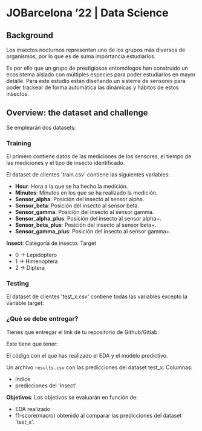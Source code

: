 # JOBarcelona ’22 | Data Science

## Background

Los insectos nocturnos representan uno de los grupos más diversos de organismos, por lo que es de suma importancia estudiarlos.

Es por ello que un grupo de prestigiosos entomólogos han construido un ecosistema aislado con múltiples especies para poder estudiarlos en mayor detalle. Para este estudio están diseñando un sistema de sensores para poder trackear de forma automática las dinámicas y hábitos de estos insectos.

## Overview: the dataset and challenge

Se emplearán dos datasets:

### Training

El primero contiene datos de las mediciones de los sensores, el tiempo de las mediciones y el tipo de insecto identificado.


El dataset de clientes 'train.csv' contiene las siguientes variables:

- **Hour**: Hora a la que se ha hecho la medición.
- **Minutes**: Minutos en los que se ha realizado la medición.
- **Sensor_alpha**: Posición del insecto al sensor alpha.
- **Sensor_beta**: Posición del insecto al sensor beta.
- **Sensor_gamma**: Posición del insecto al sensor gamma.
- **Sensor_alpha_plus**: Posición del insecto al sensor alpha+.
- **Sensor_beta_plus**: Posición del insecto al sensor beta+.
- **Sensor_gamma_plus**: Posición del insecto al sensor gamma+.

**Insect**: Categoría de insecto. Target
- 0 -> Lepidoptero
- 1 -> Himenoptera
- 2 -> Diptera

### Testing

El dataset de clientes 'test_x.csv' contiene todas las variables excepto la variable target:


### ¿Qué se debe entregar?

Tienes que entregar el link de tu repositorio de Github/Gitlab.

Este tiene que tener:

El código con el que has realizado el EDA y el modelo predictivo.

Un archivo ```results.csv``` con las predicciones del dataset test_x. 
Columnas:
- índice
- predicciones del 'Insect'

**Objetivos**: 
Los objetivos se evaluarán en función de:
- EDA realizado 
- f1-score(macro) obtenido al comparar las predicciones del dataset 'test_x'.